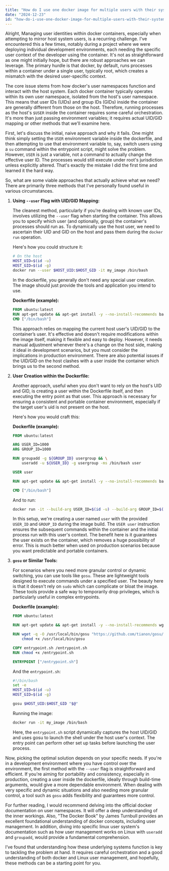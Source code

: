 ```yaml
---
title: "How do I use one docker image for multiple users with their system login $USER inside the docker container when the user runs the docker image?"
date: "2024-12-23"
id: "how-do-i-use-one-docker-image-for-multiple-users-with-their-system-login-user-inside-the-docker-container-when-the-user-runs-the-docker-image"
---
```


Alright,  Managing user identities within docker containers, especially when attempting to mirror host system users, is a recurring challenge. I've encountered this a few times, notably during a project where we were deploying individual development environments, each needing the specific user context of the developer using the container. It's not as straightforward as one might initially hope, but there are robust approaches we can leverage. The primary hurdle is that docker, by default, runs processes within a container under a single user, typically root, which creates a mismatch with the desired user-specific context.

The core issue stems from how docker's user namespaces function and interact with the host system. Each docker container typically operates within its own user namespace, isolated from the host's user namespace. This means that user IDs (UIDs) and group IDs (GIDs) inside the container are generally different from those on the host. Therefore, running processes as the host's `$USER` inside the container requires some careful orchestration. It's more than just passing environment variables; it requires actual UID/GID mapping or other methods that we'll examine here.

First, let's discuss the initial, naive approach and why it fails. One might think simply setting the `USER` environment variable inside the dockerfile, and then attempting to use that environment variable to, say, switch users using a `su` command within the entrypoint script, might solve the problem. However, `USER` is just a variable, not a command to actually change the effective user ID. The processes would still execute under root's jurisdiction unless explicitly altered. That's exactly the mistake I did the first time and learned it the hard way.

So, what are some viable approaches that actually achieve what we need? There are primarily three methods that I've personally found useful in various circumstances.

1. **Using `--user` Flag with UID/GID Mapping:**

   The cleanest method, particularly if you're dealing with known user IDs, involves utilizing the `--user` flag when starting the container. This allows you to specify which user (and optionally, group) the container's processes should run as. To dynamically use the host user, we need to ascertain their UID and GID on the host and pass them during the `docker run` operation.

   Here's how you could structure it:

   ```bash
   # On the host
   HOST_UID=$(id -u)
   HOST_GID=$(id -g)
   docker run --user $HOST_UID:$HOST_GID -it my_image /bin/bash
   ```

   In the dockerfile, you generally don't need any special user creation. The image should just provide the tools and application you intend to use.

   **Dockerfile (example):**
    ```dockerfile
    FROM ubuntu:latest
    RUN apt-get update && apt-get install -y --no-install-recommends bash
    CMD ["/bin/bash"]
    ```

   This approach relies on mapping the current host user's UID/GID to the container’s user. It's effective and doesn't require modifications within the image itself, making it flexible and easy to deploy. However, it needs manual adjustment whenever there's a change on the host side, making it ideal in development scenarios, but you must consider the implications in production environment. There are also potential issues if the UID/GID on the host clashes with a user inside the container which brings us to the second method.

2. **User Creation within the Dockerfile:**

   Another approach, useful when you don't want to rely on the host's UID and GID, is creating a user within the Dockerfile itself, and then executing the entry point as that user. This approach is necessary for ensuring a consistent and portable container environment, especially if the target user's uid is not present on the host.

   Here's how you would craft this:

   **Dockerfile (example):**
   ```dockerfile
   FROM ubuntu:latest

   ARG USER_ID=1000
   ARG GROUP_ID=1000

   RUN groupadd -g ${GROUP_ID} usergroup && \
       useradd -u ${USER_ID} -g usergroup -ms /bin/bash user

   USER user

   RUN apt-get update && apt-get install -y --no-install-recommends bash

   CMD ["/bin/bash"]
   ```
    And to run:
   ```bash
   docker run -it --build-arg USER_ID=$(id -u) --build-arg GROUP_ID=$(id -g) my_image
   ```

   In this setup, we're creating a user named `user` with the provided `USER_ID` and `GROUP_ID` during the image build. The `USER user` instruction ensures the subsequent commands within the container and the initial process run with this user's context. The benefit here is it guarantees the user exists on the container, which removes a huge possibility of error. This is much better when used on production scenarios because you want predictable and portable containers.

3. **`gosu` or Similar Tools:**

   For scenarios where you need more granular control or dynamic switching, you can use tools like `gosu`. These are lightweight tools designed to execute commands under a specified user. The beauty here is that it doesn't rely on `sudo` which can complicate or bloat the image. These tools provide a safe way to temporarily drop privileges, which is particularly useful in complex entrypoints.

   **Dockerfile (example):**
    ```dockerfile
    FROM ubuntu:latest

    RUN apt-get update && apt-get install -y --no-install-recommends wget

    RUN wget -q -O /usr/local/bin/gosu "https://github.com/tianon/gosu/releases/download/1.16/gosu-amd64" && \
        chmod +x /usr/local/bin/gosu

    COPY entrypoint.sh /entrypoint.sh
    RUN chmod +x /entrypoint.sh

    ENTRYPOINT ["/entrypoint.sh"]

    ```
    And the `entrypoint.sh`:

    ```bash
    #!/bin/bash
    set -e
    HOST_UID=$(id -u)
    HOST_GID=$(id -g)

    gosu $HOST_UID:$HOST_GID "$@"
    ```
    Running the image:
   ```bash
   docker run -it my_image /bin/bash
   ```

   Here, the `entrypoint.sh` script dynamically captures the host UID/GID and uses gosu to launch the shell under the host user's context. The entry point can perform other set up tasks before launching the user process.

Now, picking the optimal solution depends on your specific needs. If you're in a development environment where you have control over the environment, the first method with the `--user` flag is straightforward and efficient. If you're aiming for portability and consistency, especially in production, creating a user inside the dockerfile, ideally through build-time arguments, would give a more dependable environment. When dealing with very specific and dynamic situations and also needing more granular control, a tool such as `gosu` adds flexibility and guarantees more control.

For further reading, I would recommend delving into the official docker documentation on user namespaces. It will offer a deep understanding of the inner workings. Also, "The Docker Book" by James Turnbull provides an excellent foundational understanding of docker concepts, including user management. In addition, diving into specific linux user system's documentation such as how user management works on Linux with `useradd` and `groupadd`, would provide a fundamental comprehension.

I’ve found that understanding how these underlying systems function is key to tackling the problem at hand. It requires careful orchestration and a good understanding of both docker and Linux user management, and hopefully, these methods can be a starting point for you.
